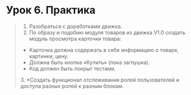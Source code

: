# Урок 6. Практика
> 1. Разобраться с доработками движка.
> 2. По образу и подобию модуля товаров из движка V1.0 создать модуль просмотра карточки товара:
> <ul><li> Карточка должна содержать в себе информацию о товаре, картинки, цену.
> <li> Должна быть кнопка «Купить» (пока заглушка).
> <li> Код должен быть покрыт тестами.</ul>
> 3. *Создать функционал отслеживания ролей пользователей и доступа разных ролей к разным блокам.
